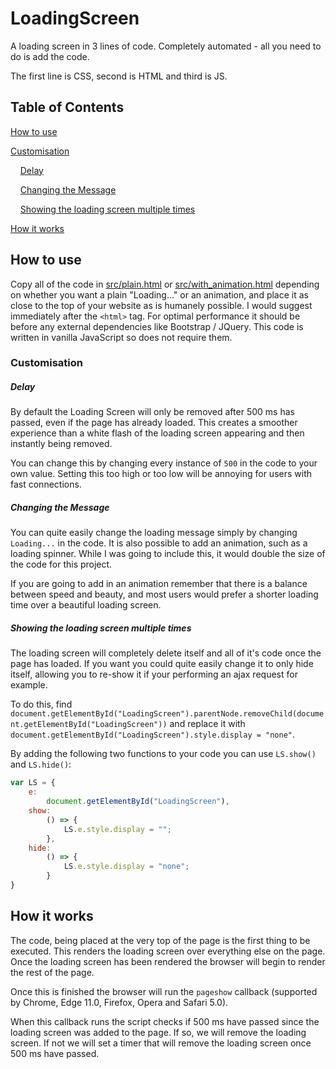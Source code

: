 # LoadingScreen

A loading screen in 3 lines of code. Completely automated - all you need to do is add the code.

The first line is CSS, second is HTML and third is JS.

## Table of Contents

[How to use](#how-to-use)

[Customisation](#customisation)

&nbsp;&nbsp;&nbsp;&nbsp;[Delay](#delay)

&nbsp;&nbsp;&nbsp;&nbsp;[Changing the Message](#changing-the-message)

&nbsp;&nbsp;&nbsp;&nbsp;[Showing the loading screen multiple times](#showing-the-loading-screen-multiple-times)

[How it works](#how-it-works)

## How to use

Copy all of the code in [src/plain.html](https://raw.githubusercontent.com/cyruscook/LoadingScreen/master/src/plain.html) or [src/with_animation.html](https://raw.githubusercontent.com/cyruscook/LoadingScreen/master/src/with_animation.html) depending on whether you want a plain "Loading..." or an animation, and place it as close to the top of your website as is humanely possible. I would suggest immediately after the `<html>` tag. For optimal performance it should be before any external dependencies like Bootstrap / JQuery. This code is written in vanilla JavaScript so does not require them.

### Customisation

##### Delay

By default the Loading Screen will only be removed after 500 ms has passed, even if the page has already loaded. This creates a smoother experience than a white flash of the loading screen appearing and then instantly being removed. 

You can change this by changing every instance of `500` in the code to your own value. Setting this too high or too low will be annoying for users with fast connections.

##### Changing the Message

You can quite easily change the loading message simply by changing `Loading...` in the code. It is also possible to add an animation, such as a loading spinner. While I was going to include this, it would double the size of the code for this project. 

If you are going to add in an animation remember that there is a balance between speed and beauty, and most users would prefer a shorter loading time over a beautiful loading screen.

##### Showing the loading screen multiple times

The loading screen will completely delete itself and all of it's code once the page has loaded. If you want you could quite easily change it to only hide itself, allowing you to re-show it if your performing an ajax request for example.

To do this, find `document.getElementById("LoadingScreen").parentNode.removeChild(document.getElementById("LoadingScreen"))` and replace it with `document.getElementById("LoadingScreen").style.display = "none"`.

By adding the following two functions to your code you can use `LS.show()` and `LS.hide()`:
```javascript
var LS = {
	e:
		document.getElementById("LoadingScreen"),
	show:
		() => {
			LS.e.style.display = "";
		},
	hide: 
		() => {
			LS.e.style.display = "none";
		}
}
```

## How it works

The code, being placed at the very top of the page is the first thing to be executed. This renders the loading screen over everything else on the page. Once the loading screen has been rendered the browser will begin to render the rest of the page.

Once this is finished the browser will run the `pageshow` callback (supported by Chrome, Edge 11.0, Firefox, Opera and Safari 5.0).

When this callback runs the script checks if 500 ms have passed since the loading screen was added to the page. If so, we will remove the loading screen. If not we will set a timer that will remove the loading screen once 500 ms have passed.
